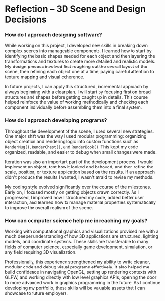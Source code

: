 # Reflection – 3D Scene and Design Decisions

### How do I approach designing software?

While working on this project, I developed new skills in breaking down complex scenes into manageable components. I learned how to start by identifying the basic shapes needed for each object and then layering the transformations and textures to create more detailed and realistic models. My design process involved first roughing out the overall layout of the scene, then refining each object one at a time, paying careful attention to texture mapping and visual coherence.

In future projects, I can apply this structured, incremental approach by always beginning with a clear plan. I will start by focusing first on broad structures and shapes before getting caught up in details. This course helped reinforce the value of working methodically and checking each component individually before assembling them into a final system.

### How do I approach developing programs?

Throughout the development of the scene, I used several new strategies. One major shift was the way I used modular programming: organizing object creation and rendering logic into custom functions such as `RenderMug()`, `RenderChest()`, and `RenderBook()`. This kept my code organized, readable, and easier to debug when small changes were made.

Iteration was also an important part of the development process. I would implement an object, test how it looked and behaved, and then refine the scale, position, or texture application based on the results. If an approach didn't produce the results I wanted, I wasn't afraid to revise my methods.

My coding style evolved significantly over the course of the milestones. Early on, I focused mostly on getting objects drawn correctly. As I progressed, I improved how I structured my code, added better user interaction, and learned how to manage material properties systematically to improve the overall realism of the scene.

### How can computer science help me in reaching my goals?

Working with computational graphics and visualizations provided me with a much deeper understanding of how 3D applications are structured, lighting models, and coordinate systems. These skills are transferable to many fields of computer science, especially game development, simulation, or any field requiring 3D visualization.

Professionally, this experience strengthened my ability to write cleaner, modular code and debug visual programs effectively. It also helped me build confidence in navigating OpenGL, setting up rendering contexts with GLFW, and working directly with low level graphics APIs, opening the door to more advanced work in graphics programming in the future. As I continue developing my portfolio, these skills will be valuable assets that I can showcase to future employers.

